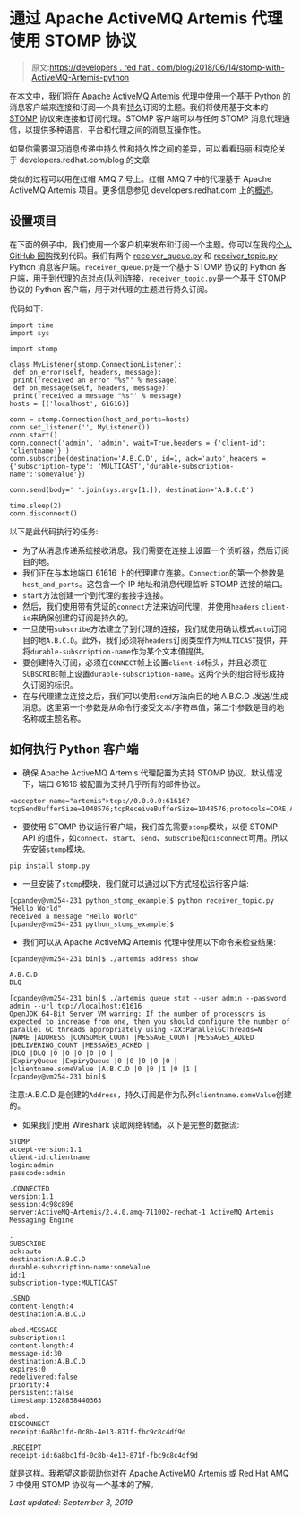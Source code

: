 # 通过 Apache ActiveMQ Artemis 代理使用 STOMP 协议

> 原文:[https://developers . red hat . com/blog/2018/06/14/stomp-with-ActiveMQ-Artemis-python](https://developers.redhat.com/blog/2018/06/14/stomp-with-activemq-artemis-python)

在本文中，我们将在 [Apache ActiveMQ Artemis](https://activemq.apache.org/artemis/) 代理中使用一个基于 Python 的消息客户端来连接和订阅一个具有[持久](https://developers.redhat.com/blog/2016/08/10/persistence-vs-durability-in-messaging/)订阅的主题。我们将使用基于文本的 [STOMP](https://stomp.github.io/) 协议来连接和订阅代理。STOMP 客户端可以与任何 STOMP 消息代理通信，以提供多种语言、平台和代理之间的消息互操作性。

如果你需要温习消息传递中持久性和持久性之间的差异，可以看看玛丽·科克伦关于 developers.redhat.com/blog.的文章

类似的过程可以用在红帽 AMQ 7 号上。红帽 AMQ 7 中的代理基于 Apache ActiveMQ Artemis 项目。更多信息参见 developers.redhat.com 上的[概述](https://developers.redhat.com/products/amq/overview/)。

## **设置项目**

在下面的例子中，我们使用一个客户机来发布和订阅一个主题。你可以在我的[个人 GitHub 回购](https://github.com/1984shekhar/Artemis_POC/tree/master/python_stomp_example)找到代码。我们有两个 [receiver_queue.py](https://github.com/1984shekhar/Artemis_POC/blob/master/python_stomp_example/receiver_queue.py) 和 [receiver_topic.py](https://github.com/1984shekhar/Artemis_POC/blob/master/python_stomp_example/receiver_topic.py) Python 消息客户端。`receiver_queue.py`是一个基于 STOMP 协议的 Python 客户端，用于到代理的点对点(队列)连接，`receiver_topic.py`是一个基于 STOMP 协议的 Python 客户端，用于对代理的主题进行持久订阅。

代码如下:

```
import time
import sys

import stomp

class MyListener(stomp.ConnectionListener):
 def on_error(self, headers, message):
 print('received an error "%s"' % message)
 def on_message(self, headers, message):
 print('received a message "%s"' % message)
hosts = [('localhost', 61616)]

conn = stomp.Connection(host_and_ports=hosts)
conn.set_listener('', MyListener())
conn.start()
conn.connect('admin', 'admin', wait=True,headers = {'client-id': 'clientname'} )
conn.subscribe(destination='A.B.C.D', id=1, ack='auto',headers = {'subscription-type': 'MULTICAST','durable-subscription-name':'someValue'})

conn.send(body=' '.join(sys.argv[1:]), destination='A.B.C.D')

time.sleep(2)
conn.disconnect()

```

以下是此代码执行的任务:

*   为了从消息传递系统接收消息，我们需要在连接上设置一个侦听器，然后订阅目的地。
*   我们正在与本地端口 61616 上的代理建立连接。`Connection`的第一个参数是`host_and_ports`。这包含一个 IP 地址和消息代理监听 STOMP 连接的端口。
*   `start`方法创建一个到代理的套接字连接。
*   然后，我们使用带有凭证的`connect`方法来访问代理，并使用`headers` `client-id`来确保创建的订阅是持久的。
*   一旦使用`subscribe`方法建立了到代理的连接，我们就使用确认模式`auto`订阅目的地`A.B.C.D`。此外，我们必须将`headers`订阅类型作为`MULTICAST`提供，并将`durable-subscription-name`作为某个文本值提供。
*   要创建持久订阅，必须在`CONNECT`帧上设置`client-id`标头，并且必须在`SUBSCRIBE`帧上设置`durable-subscription-name`。这两个头的组合将形成持久订阅的标识。
*   在与代理建立连接之后，我们可以使用`send`方法向目的地 A.B.C.D .发送/生成消息。这里第一个参数是从命令行接受文本/字符串值，第二个参数是目的地名称或主题名称。

## **如何执行 Python 客户端**

*   确保 Apache ActiveMQ Artemis 代理配置为支持 STOMP 协议。默认情况下，端口 61616 被配置为支持几乎所有的邮件协议。

```
<acceptor name="artemis">tcp://0.0.0.0:61616?tcpSendBufferSize=1048576;tcpReceiveBufferSize=1048576;protocols=CORE,AMQP,STOMP,HORNETQ,MQTT,OPENWIRE;useEpoll=true;amqpCredits=1000;amqpLowCredits=300</acceptor>

```

*   要使用 STOMP 协议运行客户端，我们首先需要`stomp`模块，以便 STOMP API 的组件，如`connect`、`start`、`send`、`subscribe`和`disconnect`可用。所以先安装`stomp`模块。

```
pip install stomp.py

```

*   一旦安装了`stomp`模块，我们就可以通过以下方式轻松运行客户端:

```
[cpandey@vm254-231 python_stomp_example]$ python receiver_topic.py "Hello World"
received a message "Hello World"
[cpandey@vm254-231 python_stomp_example]$

```

*   我们可以从 Apache ActiveMQ Artemis 代理中使用以下命令来检查结果:

```
[cpandey@vm254-231 bin]$ ./artemis address show

A.B.C.D
DLQ

[cpandey@vm254-231 bin]$ ./artemis queue stat --user admin --password admin --url tcp://localhost:61616
OpenJDK 64-Bit Server VM warning: If the number of processors is expected to increase from one, then you should configure the number of parallel GC threads appropriately using -XX:ParallelGCThreads=N
|NAME |ADDRESS |CONSUMER_COUNT |MESSAGE_COUNT |MESSAGES_ADDED |DELIVERING_COUNT |MESSAGES_ACKED |
|DLQ |DLQ |0 |0 |0 |0 |0 |
|ExpiryQueue |ExpiryQueue |0 |0 |0 |0 |0 |
|clientname.someValue |A.B.C.D |0 |0 |1 |0 |1 |
[cpandey@vm254-231 bin]$

```

注意:A.B.C.D 是创建的`Address`，持久订阅是作为队列`clientname.someValue`创建的。

*   如果我们使用 Wireshark 读取网络转储，以下是完整的数据流:

```
STOMP
accept-version:1.1
client-id:clientname
login:admin
passcode:admin

.CONNECTED
version:1.1
session:4c98c896
server:ActiveMQ-Artemis/2.4.0.amq-711002-redhat-1 ActiveMQ Artemis Messaging Engine

.
SUBSCRIBE
ack:auto
destination:A.B.C.D
durable-subscription-name:someValue
id:1
subscription-type:MULTICAST

.SEND
content-length:4
destination:A.B.C.D

abcd.MESSAGE
subscription:1
content-length:4
message-id:30
destination:A.B.C.D
expires:0
redelivered:false
priority:4
persistent:false
timestamp:1528858440363

abcd.
DISCONNECT
receipt:6a8bc1fd-0c8b-4e13-871f-fbc9c8c4df9d

.RECEIPT
receipt-id:6a8bc1fd-0c8b-4e13-871f-fbc9c8c4df9d

```

就是这样。我希望这能帮助你对在 Apache ActiveMQ Artemis 或 Red Hat AMQ 7 中使用 STOMP 协议有一个基本的了解。

*Last updated: September 3, 2019*